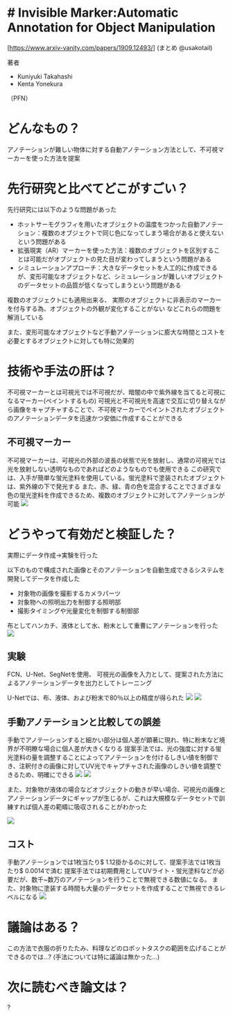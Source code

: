 # # Invisible Marker:Automatic Annotation for Object Manipulation
[https://www.arxiv-vanity.com/papers/1909.12493/]
(まとめ @usakotail)

著者
* Kuniyuki Takahashi
* Kenta Yonekura

（PFN）

# どんなもの？
アノテーションが難しい物体に対する自動アノテーション方法として、不可視マーカーを使った方法を提案

# 先行研究と比べてどこがすごい？
先行研究には以下のような問題があった
* ホットサーモグラフィを用いたオブジェクトの温度をつかった自動アノテーション：複数のオブジェクトで同じ色になってしまう場合があると使えないという問題がある
* 拡張現実（AR）マーカーを使った方法：複数のオブジェクトを区別することは可能だがオブジェクトの見た目が変わってしまうという問題がある
* シミュレーションアプローチ：大きなデータセットを人工的に作成できるが、変形可能なオブジェクトなど、シミュレーションが難しいオブジェクトのデータセットの品質が低くなってしまうという問題がある

複数のオブジェクトにも適用出来る、
実際のオブジェクトに非表示のマーカーを付与する為、オブジェクトの外観が変化することがない
などこれらの問題を解消している

また、変形可能なオブジェクトなど手動アノテーションに膨大な時間とコストを必要とするオブジェクトに対しても特に効果的

# 技術や手法の肝は？
不可視マーカーとは可視光では不可視だが、暗闇の中で紫外線を当てると可視になるマーカー(ペイントするもの)
可視光と不可視光を高速で交互に切り替えながら画像をキャプチャすることで、不可視マーカーでペイントされたオブジェクトのアノテーションデータを迅速かつ安価に作成することができる
## 不可視マーカー

不可視マーカーは、可視光の外部の波長の状態で光を放射し、通常の可視光では光を放射しない透明なものであればどのようなものでも使用できる
この研究では、入手が簡単な蛍光塗料を使用している。蛍光塗料で塗装されたオブジェクトは、紫外線の下で発光する
また、赤、緑、青の色を混合することでさまざまな色の蛍光塗料を作成できるため、複数のオブジェクトに対してアノテーションが可能
![](invisible_marker/1.png)


# どうやって有効だと検証した？
実際にデータ作成→実験を行った

以下のもので構成された画像とそのアノテーションを自動生成できるシステムを開発してデータを作成した
* 対象物の画像を撮影するカメラパーツ
* 対象物への照明出力を制御する照明部
* 撮影タイミングや光量変化を制御する制御部

布としてハンカチ、液体として水、粉末として重曹にアノテーションを行った
![](invisible_marker/2.png)



## 実験
FCN、U-Net、SegNetを使用、
可視光の画像を入力として、提案された方法によるアノテーションデータを出力としてトレーニング

U-Netでは、布、液体、および粉末で80％以上の精度が得られた
![](invisible_marker/7.png)
![](invisible_marker/8.png)
## 手動アノテーションと比較しての誤差
手動でアノテーションすると細かい部分は個人差が顕著に現れ、特に粉末など境界が不明瞭な場合に個人差が大きくなりる
提案手法では、光の強度に対する蛍光塗料の量を調整することによってアノテーションを付けるしきい値を制御でき、注釈付きの画像に対してUV光でキャプチャされた画像のしきい値を調整できるため、明確にできる
![](invisible_marker/4.png)
![](invisible_marker/5.png)

また、対象物が液体の場合などオブジェクトの動きが早い場合、可視光の画像とアノテーションデータにギャップが生じるが、これは大規模なデータセットで訓練すれば個人差の範疇に吸収されることがわかった

![](invisible_marker/6.png)

## コスト

手動アノテーションでは1枚当たり$ 1.12掛かるのに対して、提案手法では1枚当たり$ 0.0014で済む
提案手法では初期費用としてUVライト・蛍光塗料などが必要だが、数千~数万のアノテーションを行うことで無視できる数値になる。
また、対象物に塗装する時間も大量のデータセットを作成することで無視できるレベルになる
![](invisible_marker/11.png)

# 議論はある？

この方法で衣服の折りたたみ、料理などのロボットタスクの範囲を広げることができるのでは…?
(手法については特に議論は無かった…)

# 次に読むべき論文は？
?

